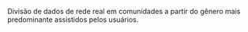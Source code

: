 Divisão de dados de rede real em comunidades a partir do gênero mais predominante assistidos pelos usuários.
